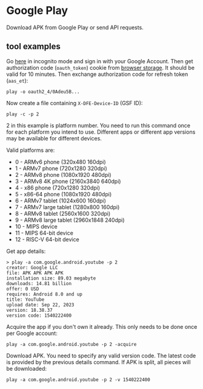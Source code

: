 # Google Play

Download APK from Google Play or send API requests.

## tool examples

Go [here](//accounts.google.com/embedded/setup/v2/android) in incognito mode and sign in with your Google Account. Then get authorization code (`oauth_token`) cookie from [browser&nbsp;storage][1]. It should be valid for 10 minutes. Then exchange authorization code for refresh token (`aas_et`):

~~~
play -o oauth2_4/0Adeu5B...
~~~

[1]://firefox-source-docs.mozilla.org/devtools-user/storage_inspector

Now create a file containing `X-DFE-Device-ID` (GSF ID):

~~~
play -c -p 2
~~~

2 in this example is platform number. You need to run this command once for each platform you intend to use. Different apps or different app versions may be available for different devices.

Valid platforms are:

- 0 - ARMv6 phone (320x480 160dpi)
- 1 - ARMv7 phone (720x1280 320dpi)
- 2 - ARMv8 phone (1080x1920 480dpi)
- 3 - ARMv8 4K phone (2160x3840 640dpi)
- 4 - x86 phone (720x1280 320dpi)
- 5 - x86-64 phone (1080x1920 480dpi)
- 6 - ARMv7 tablet (1024x600 160dpi)
- 7 - ARMv7 large tablet (1280x800 160dpi)
- 8 - ARMv8 tablet (2560x1600 320dpi)
- 9 - ARMv8 large tablet (2960x1848 240dpi)
- 10 - MIPS device
- 11 - MIPS 64-bit device
- 12 - RISC-V 64-bit device

Get app details:

~~~
> play -a com.google.android.youtube -p 2
creator: Google LLC
file: APK APK APK APK
installation size: 89.03 megabyte
downloads: 14.81 billion
offer: 0 USD
requires: Android 8.0 and up
title: YouTube
upload date: Sep 22, 2023
version: 18.38.37
version code: 1540222400
~~~

Acquire the app if you don't own it already. This only needs to be done once per Google account:

~~~
play -a com.google.android.youtube -p 2 -acquire
~~~

Download APK. You need to specify any valid version code. The latest code is provided by the previous details command. If APK is split, all pieces will be downloaded:

~~~
play -a com.google.android.youtube -p 2 -v 1540222400
~~~
